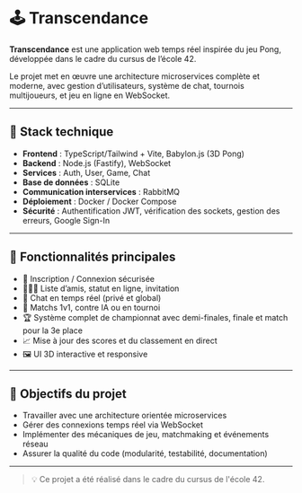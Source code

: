 # 🕹️ Transcendance

**Transcendance** est une application web temps réel inspirée du jeu Pong, développée dans le cadre du cursus de l’école 42.

Le projet met en œuvre une architecture microservices complète et moderne, avec gestion d’utilisateurs, système de chat, tournois multijoueurs, et jeu en ligne en WebSocket.

---

## 🔧 Stack technique

- **Frontend** : TypeScript/Tailwind + Vite, Babylon.js (3D Pong)
- **Backend** : Node.js (Fastify), WebSocket
- **Services** : Auth, User, Game, Chat
- **Base de données** : SQLite 
- **Communication interservices** : RabbitMQ
- **Déploiement** : Docker / Docker Compose
- **Sécurité** : Authentification JWT, vérification des sockets, gestion des erreurs, Google Sign-In

---

## 🚀 Fonctionnalités principales

- 🔐 Inscription / Connexion sécurisée
- 🧑‍🤝‍🧑 Liste d’amis, statut en ligne, invitation
- 💬 Chat en temps réel (privé et global)
- 🏓 Matchs 1v1, contre IA ou en tournoi
- 🏆 Système complet de championnat avec demi-finales, finale et match pour la 3e place
- 📈 Mise à jour des scores et du classement en direct
- 🖼️ UI 3D interactive et responsive

---

## 🎯 Objectifs du projet

- Travailler avec une architecture orientée microservices
- Gérer des connexions temps réel via WebSocket
- Implémenter des mécaniques de jeu, matchmaking et événements réseau
- Assurer la qualité du code (modularité, testabilité, documentation)

---

> 💡 Ce projet a été réalisé dans le cadre du cursus de l'école 42.

